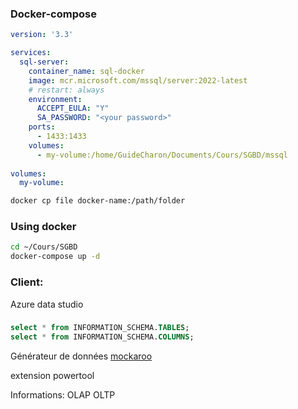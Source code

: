 ### Docker-compose

```yaml
version: '3.3'

services:
  sql-server:
    container_name: sql-docker
    image: mcr.microsoft.com/mssql/server:2022-latest
    # restart: always
    environment:
      ACCEPT_EULA: "Y"
      SA_PASSWORD: "<your password>"
    ports:
      - 1433:1433
    volumes:
      - my-volume:/home/GuideCharon/Documents/Cours/SGBD/mssql
      
volumes:
  my-volume:
```

```bash
docker cp file docker-name:/path/folder
```
### Using docker

```bash
cd ~/Cours/SGBD
docker-compose up -d 
```

### Client:
Azure data studio


### 

```sql
select * from INFORMATION_SCHEMA.TABLES;
select * from INFORMATION_SCHEMA.COLUMNS;

```








Générateur de données
[mockaroo](https://www.mockaroo.com/)

extension powertool

Informations: 
OLAP
OLTP
